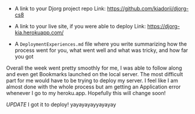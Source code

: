 - A link to your Djorg project repo
Link: https://github.com/kiadorii/djorg-cs8
- A link to your live site, if you were able to deploy
Link: https://djorg-kia.herokuapp.com/

- A `DeploymentExperiences.md` file where you write summarizing how the process went for you, what went well and what was tricky, and how far you got

Overall the week went pretty smoothly for me, I was able to follow along and even get Bookmarks launched on the local server. The most difficult part for me would have to be trying to deploy my server. I feel like I am almost done with the whole process but am getting an Application error whenever I go to my heroku.app. Hopefully this will change soon!

*UPDATE*
I got it to deploy! yayayayayyayayay